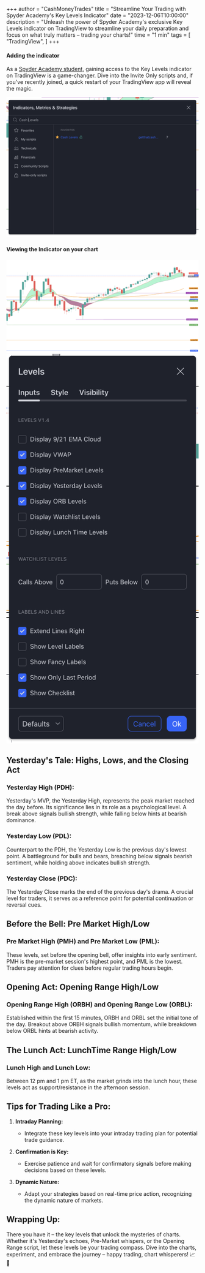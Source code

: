 +++
author = "CashMoneyTrades"
title = "Streamline Your Trading with Spyder Academy's Key Levels Indicator"
date = "2023-12-06T10:00:00"
description = "Unleash the power of Spyder Academy's exclusive Key Levels indicator on TradingView to streamline your daily preparation and focus on what truly matters – trading your charts!"
time = "1 min"
tags = [
   "TradingView",
]
+++




#### Adding the indicator
As a [Spyder Academy student](/#services), gaining access to the Key Levels indicator on TradingView is a game-changer. Dive into the Invite Only scripts and, if you've recently joined, a quick restart of your TradingView app will reveal the magic.

![Adding the Key Levels Trading View Indicator](images/inviteonly.png)

#### Viewing the Indicator on your chart

![Key Levels Trading View Indicator](images/keylevels_tradingview.png)
![Key Levels Trading View Indicator Settings](images/keylevels_settings.png)

## Yesterday's Tale: Highs, Lows, and the Closing Act

### Yesterday High (PDH):

Yesterday's MVP, the Yesterday High, represents the peak market reached the day before. Its significance lies in its role as a psychological level. A break above signals bullish strength, while falling below hints at bearish dominance.

### Yesterday Low (PDL):

Counterpart to the PDH, the Yesterday Low is the previous day's lowest point. A battleground for bulls and bears, breaching below signals bearish sentiment, while holding above indicates bullish strength.

### Yesterday Close (PDC):

The Yesterday Close marks the end of the previous day's drama. A crucial level for traders, it serves as a reference point for potential continuation or reversal cues.

## Before the Bell: Pre Market High/Low

### Pre Market High (PMH) and Pre Market Low (PML):

These levels, set before the opening bell, offer insights into early sentiment. PMH is the pre-market session's highest point, and PML is the lowest. Traders pay attention for clues before regular trading hours begin.

## Opening Act: Opening Range High/Low

### Opening Range High (ORBH) and Opening Range Low (ORBL):

Established within the first 15 minutes, ORBH and ORBL set the initial tone of the day. Breakout above ORBH signals bullish momentum, while breakdown below ORBL hints at bearish activity.

## The Lunch Act: LunchTime Range High/Low

### Lunch High and Lunch Low:

Between 12 pm and 1 pm ET, as the market grinds into the lunch hour, these levels act as support/resistance in the afternoon session.

## Tips for Trading Like a Pro:

1. **Intraday Planning:**
   - Integrate these key levels into your intraday trading plan for potential trade guidance.

2. **Confirmation is Key:**
   - Exercise patience and wait for confirmatory signals before making decisions based on these levels.

3. **Dynamic Nature:**
   - Adapt your strategies based on real-time price action, recognizing the dynamic nature of markets.

## Wrapping Up:

There you have it – the key levels that unlock the mysteries of charts. Whether it's Yesterday's echoes, Pre-Market whispers, or the Opening Range script, let these levels be your trading compass. Dive into the charts, experiment, and embrace the journey – happy trading, chart whisperers! 📈💼
